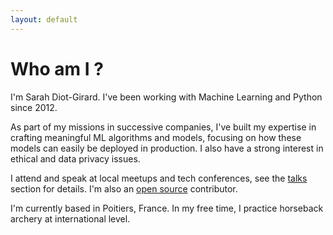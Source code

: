 ```yaml
---
layout: default
---
```


# Who am I ?

I'm Sarah Diot-Girard. I've been working with Machine Learning and Python since 2012.

As part of my missions in successive companies, I've built my expertise in crafting meaningful ML
algorithms and models, focusing on how these models can easily be deployed in production.
I also have a strong interest in ethical and data privacy issues.

I attend and speak at local meetups and tech conferences, see the
[talks](/talks.html) section for details. I'm also an
[open source](/open-source.html) contributor.

I'm currently based in Poitiers, France. In my free time, I practice horseback archery at
international level.

